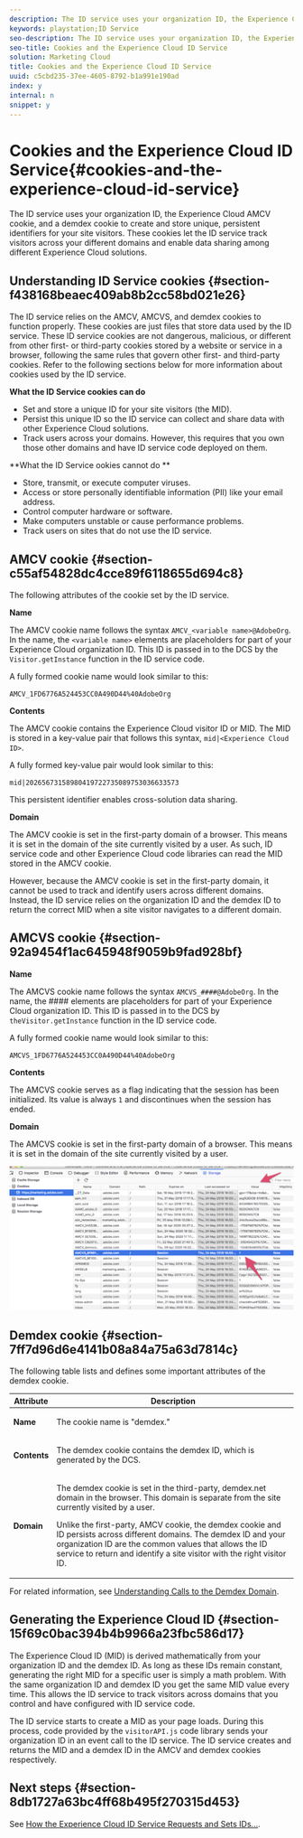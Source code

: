 ```yaml
---
description: The ID service uses your organization ID, the Experience Cloud AMCV cookie, and a demdex cookie to create and store unique, persistent identifiers for your site visitors. These cookies let the ID service track visitors across your different domains and enable data sharing among different Experience Cloud solutions.
keywords: playstation;ID Service
seo-description: The ID service uses your organization ID, the Experience Cloud AMCV cookie, and a demdex cookie to create and store unique, persistent identifiers for your site visitors. These cookies let the ID service track visitors across your different domains and enable data sharing among different Experience Cloud solutions.
seo-title: Cookies and the Experience Cloud ID Service
solution: Marketing Cloud
title: Cookies and the Experience Cloud ID Service
uuid: c5cbd235-37ee-4605-8792-b1a991e190ad
index: y
internal: n
snippet: y
---
```


# Cookies and the Experience Cloud ID Service{#cookies-and-the-experience-cloud-id-service}

The ID service uses your organization ID, the Experience Cloud AMCV cookie, and a demdex cookie to create and store unique, persistent identifiers for your site visitors. These cookies let the ID service track visitors across your different domains and enable data sharing among different Experience Cloud solutions.

## Understanding ID Service cookies {#section-f438168beaec409ab8b2cc58bd021e26}

The ID service relies on the AMCV, AMCVS, and demdex cookies to function properly. These cookies are just files that store data used by the ID service. These ID service cookies are not dangerous, malicious, or different from other first- or third-party cookies stored by a website or service in a browser, following the same rules that govern other first- and third-party cookies. Refer to the following sections below for more information about cookies used by the ID service.

**What the ID Service cookies can do**

* Set and store a unique ID for your site visitors (the MID). 
* Persist this unique ID so the ID service can collect and share data with other Experience Cloud solutions. 
* Track users across your domains. However, this requires that you own those other domains and have ID service code deployed on them.

**What the ID Service ookies cannot do **

* Store, transmit, or execute computer viruses. 
* Access or store personally identifiable information (PII) like your email address. 
* Control computer hardware or software. 
* Make computers unstable or cause performance problems. 
* Track users on sites that do not use the ID service.

## AMCV cookie {#section-c55af54828dc4cce89f6118655d694c8}

The following attributes of the cookie set by the ID service.

**Name**

The AMCV cookie name follows the syntax `AMCV_<variable name>@AdobeOrg`. In the name, the `<variable name>` elements are placeholders for part of your Experience Cloud organization ID. This ID is passed in to the DCS by the `Visitor.getInstance` function in the ID service code.

A fully formed cookie name would look similar to this:

```
AMCV_1FD6776A524453CC0A490D44%40AdobeOrg
```

**Contents**

The AMCV cookie contains the Experience Cloud visitor ID or MID. The MID is stored in a key-value pair that follows this syntax, `mid|<Experience Cloud ID>`.

A fully formed key-value pair would look similar to this:

```
mid|20265673158980419722735089753036633573
```

This persistent identifier enables cross-solution data sharing.

**Domain**

The AMCV cookie is set in the first-party domain of a browser. This means it is set in the domain of the site currently visited by a user. As such, ID service code and other Experience Cloud code libraries can read the MID stored in the AMCV cookie.

However, because the AMCV cookie is set in the first-party domain, it cannot be used to track and identify users across different domains. Instead, the ID service relies on the organization ID and the demdex ID to return the correct MID when a site visitor navigates to a different domain.

## AMCVS cookie {#section-92a9454f1ac645948f9059b9fad928bf}

**Name**

The AMCVS cookie name follows the syntax `AMCVS_####@AdobeOrg`. In the name, the #### elements are placeholders for part of your Experience Cloud organization ID. This ID is passed in to the DCS by `theVisitor.getInstance` function in the ID service code.

A fully formed cookie name would look similar to this:

```
AMCVS_1FD6776A524453CC0A490D44%40AdobeOrg
```

**Contents**

The AMCVS cookie serves as a flag indicating that the session has been initialized. Its value is always `1` and discontinues when the session has ended.

**Domain**

The AMCVS cookie is set in the first-party domain of a browser. This means it is set in the domain of the site currently visited by a user.

![](assets/AMCVS-cookie.png)

## Demdex cookie {#section-7ff7d96d6e4141b08a84a75a63d7814c}

The following table lists and defines some important attributes of the demdex cookie.

<table id="table_18E3CAF3550E4BB6A199736AACE39202"> 
 <thead> 
  <tr> 
   <th colname="col1" class="entry"> Attribute </th> 
   <th colname="col2" class="entry"> Description </th> 
  </tr> 
 </thead>
 <tbody> 
  <tr> 
   <td colname="col1"> <p> <b>Name</b> </p> </td> 
   <td colname="col2"> <p>The cookie name is "demdex." </p> </td> 
  </tr> 
  <tr> 
   <td colname="col1"> <p> <b>Contents</b> </p> </td> 
   <td colname="col2"> <p>The demdex cookie contains the demdex ID, which is generated by the DCS. </p> </td> 
  </tr> 
  <tr> 
   <td colname="col1"> <p> <b>Domain</b> </p> </td> 
   <td colname="col2"> <p>The demdex cookie is set in the third-party, demdex.net domain in the browser. This domain is separate from the site currently visited by a user. </p> <p>Unlike the first-party, AMCV cookie, the demdex cookie and ID persists across different domains. The demdex ID and your organization ID are the common values that allows the ID service to return and identify a site visitor with the right visitor ID. </p> </td> 
  </tr> 
 </tbody> 
</table>

For related information, see [Understanding Calls to the Demdex Domain](https://marketing.adobe.com/resources/help/en_US/aam/demdex-calls.html).

## Generating the Experience Cloud ID {#section-15f69c0bac394b4b9966a23fbc586d17}

The Experience Cloud ID (MID) is derived mathematically from your organization ID and the demdex ID. As long as these IDs remain constant, generating the right MID for a specific user is simply a math problem. With the same organization ID and demdex ID you get the same MID value every time. This allows the ID service to track visitors across domains that you control and have configured with ID service code.

The ID service starts to create a MID as your page loads. During this process, code provided by the `visitorAPI.js` code library sends your organization ID in an event call to the ID service. The ID service creates and returns the MID and a demdex ID in the AMCV and demdex cookies respectively.

## Next steps {#section-8db1727a63bc4ff68b495f270315d453}

See [How the Experience Cloud ID Service Requests and Sets IDs...](../mcvid-introduction/mcvid-id-request.md#concept-2caacebb1d244402816760e9b8bcef6a). 

